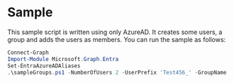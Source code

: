 # Sample

This sample script is written using only AzureAD. It creates some users, a group and adds the users as members. You can run the sample as follows: 

```PowerShell
Connect-Graph
Import-Module Microsoft.Graph.Entra
Set-EntraAzureADAliases
.\sampleGroups.ps1 -NumberOfUsers 2 -UserPrefix 'Test456_' -GroupName 'TestGroup456'
```
